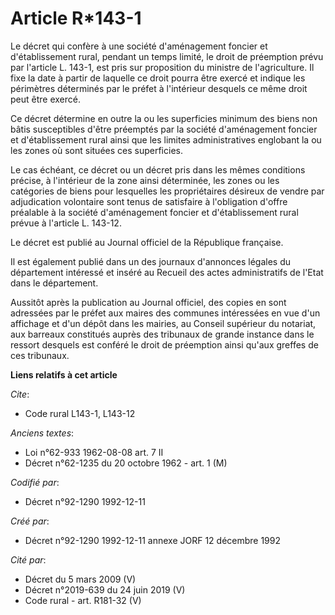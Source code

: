 # Article R*143-1

Le décret qui confère à une société d'aménagement foncier et d'établissement rural, pendant un temps limité, le droit de
préemption prévu par l'article L. 143-1, est pris sur proposition du ministre de l'agriculture. Il fixe la date à partir de
laquelle ce droit pourra être exercé et indique les périmètres déterminés par le préfet à l'intérieur desquels ce même droit
peut être exercé.

Ce décret détermine en outre la ou les superficies minimum des biens non bâtis susceptibles d'être préemptés par la société
d'aménagement foncier et d'établissement rural ainsi que les limites administratives englobant la ou les zones où sont
situées ces superficies.

Le cas échéant, ce décret ou un décret pris dans les mêmes conditions précise, à l'intérieur de la zone ainsi déterminée, les
zones ou les catégories de biens pour lesquelles les propriétaires désireux de vendre par adjudication volontaire sont tenus
de satisfaire à l'obligation d'offre préalable à la société d'aménagement foncier et d'établissement rural prévue à l'article
L. 143-12.

Le décret est publié au Journal officiel de la République française.

Il est également publié dans un des journaux d'annonces légales du département intéressé et inséré au Recueil des actes
administratifs de l'Etat dans le département.

Aussitôt après la publication au Journal officiel, des copies en sont adressées par le préfet aux maires des communes
intéressées en vue d'un affichage et d'un dépôt dans les mairies, au Conseil supérieur du notariat, aux barreaux constitués
auprès des tribunaux de grande instance dans le ressort desquels est conféré le droit de préemption ainsi qu'aux greffes de
ces tribunaux.

**Liens relatifs à cet article**

_Cite_:

  - Code rural L143-1, L143-12

_Anciens textes_:

  - Loi n°62-933 1962-08-08 art. 7 II
  - Décret n°62-1235 du 20 octobre 1962 - art. 1 (M)

_Codifié par_:

  - Décret n°92-1290 1992-12-11

_Créé par_:

  - Décret n°92-1290 1992-12-11 annexe JORF 12 décembre 1992

_Cité par_:

  - Décret du 5 mars 2009 (V)
  - Décret n°2019-639 du 24 juin 2019 (V)
  - Code rural - art. R181-32 (V)

